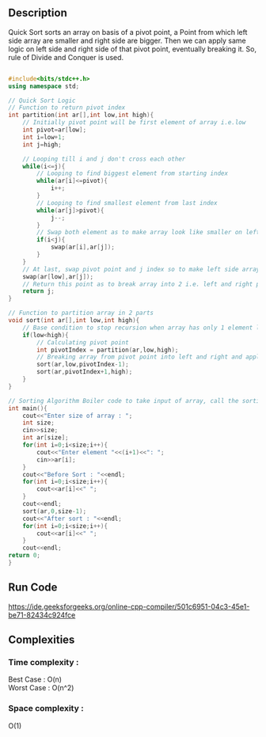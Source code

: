 ## Description 
Quick Sort sorts an array on basis of a pivot point, a Point from which left side array are smaller and right side are bigger. Then we can apply same logic on left side and right side of that pivot point, eventually breaking it. So, rule of Divide and Conquer is used.

```cpp

#include<bits/stdc++.h>
using namespace std;

// Quick Sort Logic
// Function to return pivot index
int partition(int ar[],int low,int high){
    // Initially pivot point will be first element of array i.e.low
    int pivot=ar[low];
    int i=low+1;
    int j=high;

    // Looping till i and j don't cross each other 
    while(i<=j){
        // Looping to find biggest element from starting index
        while(ar[i]<=pivot){
            i++;
        }
        // Looping to find smallest element from last index
        while(ar[j]>pivot){
            j--;
        }
        // Swap both element as to make array look like smaller on left, bigger on right
        if(i<j){
            swap(ar[i],ar[j]);
        }
    }
    // At last, swap pivot point and j index so to make left side array of pivot smaller and right side bigger
    swap(ar[low],ar[j]);
    // Return this point as to break array into 2 i.e. left and right part
    return j;
}

// Function to partition array in 2 parts
void sort(int ar[],int low,int high){
    // Base condition to stop recursion when array has only 1 element left
    if(low<high){
        // Calculating pivot point
        int pivotIndex = partition(ar,low,high);
        // Breaking array from pivot point into left and right and applying same logic to both
        sort(ar,low,pivotIndex-1);
        sort(ar,pivotIndex+1,high);
    }
}

// Sorting Algorithm Boiler code to take input of array, call the sorting function and print the array.
int main(){
    cout<<"Enter size of array : ";
    int size;
    cin>>size;
    int ar[size];
    for(int i=0;i<size;i++){
        cout<<"Enter element "<<(i+1)<<": ";
        cin>>ar[i];
    }    
    cout<<"Before Sort : "<<endl;
    for(int i=0;i<size;i++){
        cout<<ar[i]<<" ";
    }
    cout<<endl;
    sort(ar,0,size-1);
    cout<<"After sort : "<<endl;
    for(int i=0;i<size;i++){
        cout<<ar[i]<<" ";
    }
    cout<<endl;
return 0;
}

```
## Run Code
https://ide.geeksforgeeks.org/online-cpp-compiler/501c6951-04c3-45e1-be71-82434c924fce

## Complexities
### Time complexity   : 
Best Case  : O(n)  
Worst Case : O(n^2) 
### Space complexity  : 
O(1)
